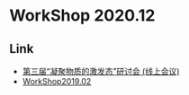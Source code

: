 # WorkShop 2020.12
## Link
- [第三届“凝聚物质的激发态”研讨会 (线上会议)](https://td-dft.github.io/html/excitation.html)
- [WorkShop2019.02](https://github.com/TDAP-help/2019_workshop)
